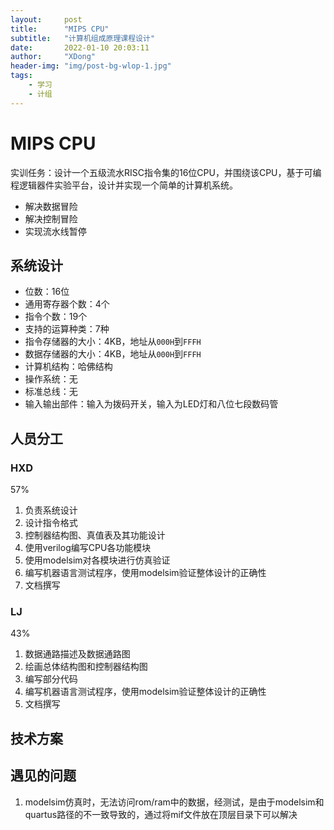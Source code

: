 ```yaml
---
layout:     post
title:      "MIPS CPU"
subtitle:   "计算机组成原理课程设计"
date:       2022-01-10 20:03:11
author:     "XDong"
header-img: "img/post-bg-wlop-1.jpg"
tags:
    - 学习
    - 计组
---
```


# MIPS CPU

实训任务：设计一个五级流水RISC指令集的16位CPU，并围绕该CPU，基于可编程逻辑器件实验平台，设计并实现一个简单的计算机系统。

- 解决数据冒险
- 解决控制冒险
- 实现流水线暂停

## 系统设计

- 位数：16位
- 通用寄存器个数：4个
- 指令个数：19个
- 支持的运算种类：7种
- 指令存储器的大小：4KB，地址从`000H`到`FFFH`
- 数据存储器的大小：4KB，地址从`000H`到`FFFH`
- 计算机结构：哈佛结构
- 操作系统：无
- 标准总线：无
- 输入输出部件：输入为拨码开关，输入为LED灯和八位七段数码管

## 人员分工

### HXD

57%

1. 负责系统设计
2. 设计指令格式
3. 控制器结构图、真值表及其功能设计
4. 使用verilog编写CPU各功能模块
5. 使用modelsim对各模块进行仿真验证
6. 编写机器语言测试程序，使用modelsim验证整体设计的正确性
7. 文档撰写

### LJ

43%

1. 数据通路描述及数据通路图
2. 绘画总体结构图和控制器结构图
3. 编写部分代码
4. 编写机器语言测试程序，使用modelsim验证整体设计的正确性
5. 文档撰写

## 技术方案

## 遇见的问题

1. modelsim仿真时，无法访问rom/ram中的数据，经测试，是由于modelsim和quartus路径的不一致导致的，通过将mif文件放在顶层目录下可以解决